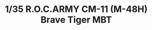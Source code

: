 ---
layout: product
title: "1/35 R.O.C.ARMY CM-11 (M-48H) Brave Tiger MBT"
price: "5100" 
desc: "Maketa"
img_path: "/assets/img/TAKO2090.jpg"
brand: "N/A"
available: false
special_offer: false
new: false
soon: false
cat: "010000"
subcat: "010200"
subsubcat: "0N/A"
sifra: "TAKO2090"
popular: true
---